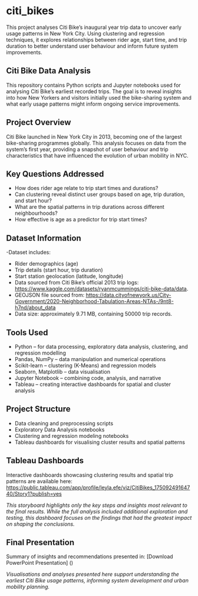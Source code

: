 # citi_bikes
This project analyses Citi Bike’s inaugural year trip data to uncover early usage patterns in New York City. Using clustering and regression techniques, it explores relationships between rider age, start time, and trip duration to better understand user behaviour and inform future system improvements.

## Citi Bike Data Analysis 
This repository contains Python scripts and Jupyter notebooks used for analysing Citi Bike’s earliest recorded trips. The goal is to reveal insights into how New Yorkers and visitors initially used the bike-sharing system and what early usage patterns might inform ongoing service improvements.

## Project Overview 
Citi Bike launched in New York City in 2013, becoming one of the largest bike-sharing programmes globally. This analysis focuses on data from the system’s first year, providing a snapshot of user behaviour and trip characteristics that have influenced the evolution of urban mobility in NYC.

## Key Questions Addressed
- How does rider age relate to trip start times and durations?
- Can clustering reveal distinct user groups based on age, trip duration, and start hour?
- What are the spatial patterns in trip durations across different neighbourhoods?
- How effective is age as a predictor for trip start times?

## Dataset Information
-Dataset includes:
  - Rider demographics (age)
  - Trip details (start hour, trip duration)
  - Start station geolocation (latitude, longitude)
- Data sourced from Citi Bike’s official 2013 trip logs: https://www.kaggle.com/datasets/ryanmcummings/citi-bike-data/data.
- GEOJSON file sourced from: https://data.cityofnewyork.us/City-Government/2020-Neighborhood-Tabulation-Areas-NTAs-/9nt8-h7nd/about_data
- Data size: approximately 9.71 MB, containing 50000 trip records.

## Tools Used
- Python – for data processing, exploratory data analysis, clustering, and regression modelling
- Pandas, NumPy – data manipulation and numerical operations
- Scikit-learn – clustering (K-Means) and regression models
- Seaborn, Matplotlib – data visualisation
- Jupyter Notebook – combining code, analysis, and narrative
- Tableau – creating interactive dashboards for spatial and cluster analysis

## Project Structure
- Data cleaning and preprocessing scripts
- Exploratory Data Analysis notebooks
- Clustering and regression modeling notebooks
- Tableau dashboards for visualising cluster results and spatial patterns

## Tableau Dashboards
Interactive dashboards showcasing clustering results and spatial trip patterns are available here:
https://public.tableau.com/app/profile/leyla.efe/viz/CitiBikes_17509249164740/Story1?publish=yes 

*This storyboard highlights only the key steps and insights most relevant to the final results. While the full analysis included additional exploration and testing, this dashboard focuses on the findings that had the greatest impact on shaping the conclusions.*

## Final Presentation
Summary of insights and recommendations presented in:
[Download PowerPoint Presentation] ()

*Visualisations and analyses presented here support understanding the earliest Citi Bike usage patterns, informing system development and urban mobility planning.*
